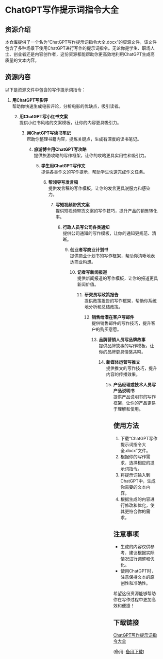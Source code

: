 # ChatGPT写作提示词指令大全

## 资源介绍

本仓库提供了一个名为“ChatGPT写作提示词指令大全.docx”的资源文件，该文件包含了多种场景下使用ChatGPT进行写作的提示词指令。无论你是学生、职场人士、创业者还是内容创作者，这份资源都能帮助你更高效地利用ChatGPT生成高质量的文本内容。

## 资源内容

以下是资源文件中包含的写作提示词指令：

1. **用ChatGPT写影评**  
   帮助你快速生成电影评论，分析电影的优缺点，吸引读者。

   2. **用ChatGPT写小红书文案**  
      提供小红书风格的文案模板，让你的内容更具吸引力。

      3. **用ChatGPT写读书笔记**  
         帮助你整理书籍内容，提炼关键点，生成有深度的读书笔记。

         4. **旅游博主用ChatGPT写攻略**  
            提供旅游攻略的写作框架，让你的攻略更具实用性和吸引力。

            5. **学生用ChatGPT写作文**  
               提供各类作文的写作提示，帮助学生快速完成作文任务。

               6. **帮领导写发言稿**  
                  提供发言稿的写作模板，让你的发言更具说服力和感染力。

                  7. **写短视频带货文案**  
                     提供短视频带货文案的写作技巧，提升产品的销售转化率。

                     8. **行政人员写公司各类通知**  
                        提供公司通知的写作模板，让你的通知更规范、清晰。

                        9. **创业者写商业计划书**  
                           提供商业计划书的写作框架，帮助你清晰地表达商业构想。

                           10. **记者写新闻报道**  
                               提供新闻报道的写作模板，让你的报道更具新闻价值。

                               11. **研究员写政策报告**  
                                   提供政策报告的写作框架，帮助你系统地分析和总结政策。

                                   12. **销售给潜在客户写邮件**  
                                       提供销售邮件的写作技巧，提升客户的购买意愿。

                                       13. **品牌营销人员写品牌故事**  
                                           提供品牌故事的写作模板，让你的品牌更具情感共鸣。

                                           14. **新媒体运营写推文**  
                                               提供推文的写作技巧，提升内容的传播效果。

                                               15. **产品经理或技术人员写产品说明书**  
                                                   提供产品说明书的写作框架，让你的产品更易于理解和使用。

                                                   ## 使用方法

                                                   1. 下载“ChatGPT写作提示词指令大全.docx”文件。
                                                   2. 根据你的写作需求，选择相应的提示词指令。
                                                   3. 将提示词输入到ChatGPT中，生成你需要的文本内容。
                                                   4. 根据生成的内容进行修改和优化，使其更符合你的需求。

                                                   ## 注意事项

                                                   - 生成的内容仅供参考，建议根据实际情况进行调整和优化。
                                                   - 使用ChatGPT时，注意保持文本的原创性和准确性。

                                                   希望这份资源能够帮助你在写作过程中更加高效和便捷！

                                                   ## 下载链接
                                                   [ChatGPT写作提示词指令大全](https://pan.quark.cn/s/5812f342b533) 

                                                   (备用: [备用下载](https://pan.baidu.com/s/1EfzOidlWZMUaeYoCd7AzOw?pwd=1234))
